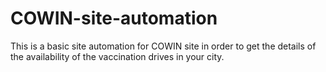 # COWIN-site-automation
This is a basic site automation for COWIN site in order to get the details of the availability of the vaccination drives in your city.
